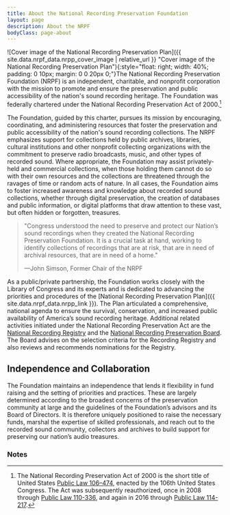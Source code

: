 ```yaml
---
title: About the National Recording Preservation Foundation
layout: page
description: About the NRPF
bodyClass: page-about
---
```


![Cover image of the National Recording Preservation Plan]({{ site.data.nrpf_data.nrpp_cover_image | relative_url }} "Cover image of the National Recording Preservation Plan"){:style="float: right; width: 40%; padding: 0 10px; margin: 0 0 20px 0;"}The National Recording Preservation Foundation (NRPF) is an independent, charitable, and nonprofit corporation with the mission to promote and ensure the preservation and public accessibility of the nation's sound recording heritage. The Foundation was federally chartered under the National Recording Preservation Act of 2000.[^1] 

The Foundation, guided by this charter, pursues its mission by encouraging, coordinating, and administering resources that foster the preservation and public accessibility of the nation's sound recording collections. 
The NRPF emphasizes support for collections held by public archives, libraries, cultural institutions and other nonprofit collecting organizations with the commitment to preserve radio broadcasts, music, and other types of recorded sound. Where appropriate, the Foundation may assist privately-held and commercial collections, when those holding them cannot do so with their own resources and the collections are threatened through the ravages of time or random acts of nature. In all cases, the Foundation aims to foster increased awareness and knowledge about recorded sound collections, whether through digital preservation, the creation of databases and public information, or digital platforms that draw attention to these vast, but often hidden or forgotten, treasures.
 
> "Congress understood the need to preserve and protect our Nation’s sound recordings when they created the National Recording Preservation Foundation. It is a crucial task at hand, working to identify collections of recordings that are at risk, that are in need of archival resources, that are in need of a home."
> 
> &mdash;John Simson, Former Chair of the NRPF

As a public/private partnership, the Foundation works closely with the Library of Congress and its experts and is dedicated to advancing the priorities and procedures of the [National Recording Preservation Plan]({{ site.data.nrpf_data.nrpp_link }}). The Plan articulated a comprehensive, national agenda to ensure the survival, conservation, and increased public availability of America’s sound recording heritage. Additional related activities initiated under the National Recording Preservation Act are the [National Recording Registry](https://www.loc.gov/programs/national-recording-preservation-board/recording-registry/complete-national-recording-registry-listing/) and the [National Recording Preservation Board](https://www.loc.gov/programs/national-recording-preservation-board/about-this-program/board/). The Board advises on the selection criteria for the Recording Registry and also reviews and recommends nominations for the Registry.

## Independence and Collaboration

The Foundation maintains an independence that lends it flexibility in fund raising and the setting of priorities and practices. These are largely determined according to the broadest concerns of the preservation community at large and the guidelines of the Foundation’s advisors and its Board of Directors. It is therefore uniquely positioned to raise the necessary funds, marshal the expertise of skilled professionals, and reach out to the recorded sound community, collectors and archives to build support for preserving our nation’s audio treasures.

### Notes 

[^1]: The National Recording Preservation Act of 2000 is the short title of United States [Public Law 106–474](https://www.govinfo.gov/link/plaw/106/public/474), enacted by the 106th United States Congress. The Act was subsequently reauthorized, once in 2008 through [Public Law 110-336](https://www.govinfo.gov/link/plaw/110/public/336), and again in 2016 through [Public Law 114-217](https://www.govinfo.gov/link/plaw/114/public/217). 

